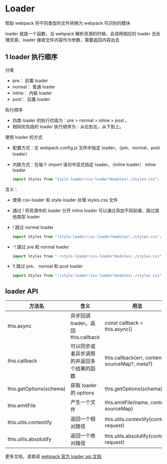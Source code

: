 # Loader

帮助 webpack 将不同类型的文件转换为 webpack 可识别的模块

loader 就是一个函数，当 webpack 解析资源的时候，会调用相应的 loader 去处理资源，loader 接收文件内容作为参数，需要返回内容出去

## 1 loader 执行顺序

分类

- pre： 前置 loader
- normal： 普通 loader
- inline： 内联 loader
- post： 后置 loader

执行顺序

- 四类 loader 的执行优级为：pre > normal > inline > post 。
- 相同优先级的 loader 执行顺序为：从右到左，从下到上。

使用 loader 的方式

- 配置方式：在 webpack.config.js 文件中指定 loader。（pre、normal、post loader）

- 内联方式：在每个 import 语句中显式指定 loader。（inline loader）
  inline loader

  ```js
  import Styles from "style-loader!css-loader?modules!./styles.css";
  ```

含义：

- 使用 css-loader 和 style-loader 处理 styles.css 文件
- 通过 ! 将资源中的 loader 分开
  inline loader 可以通过添加不同前缀，跳过其他类型 loader

- ! 跳过 normal loader

  ```js
  import Styles from "!style-loader!css-loader?modules!./styles.css";
  ```

- -! 跳过 pre 和 normal loader

  ```js
  import Styles from "-!style-loader!css-loader?modules!./styles.css";
  ```

- !! 跳过 pre、 normal 和 post loader
  ```js
  import Styles from "!!style-loader!css-loader?modules!./styles.css";
  ```

## loader API

| 方法名                  | 含义                                       | 用法                                           |
| ----------------------- | ------------------------------------------ | ---------------------------------------------- |
| this.async              | 异步回调 loader。返回 this.callback        | const callback = this.async()                  |
| this.callback           | 可以同步或者异步调用的并返回多个结果的函数 | this.callback(err, content, sourceMap?, meta?) |
| this.getOptions(schema) | 获取 loader 的 options                     | this.getOptions(schema)                        |
| this.emitFile           | 产生一个文件                               | this.emitFile(name, content, sourceMap)        |
| this.utils.contextify   | 返回一个相对路径                           | this.utils.contextify(context, request)        |
| this.utils.absolutify   | 返回一个绝对路径                           | this.utils.absolutify(context, request)        |

更多文档，请查阅 [webpack 官方 loader api 文档](https://webpack.docschina.org/api/loaders/#the-loader-context)